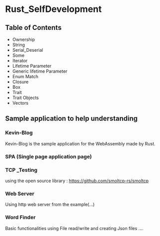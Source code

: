 # Rust_SelfDevelopment

## Table of Contents

* Ownership
* String
* Serial_Deserial
* Some
* Iterator 
* Lifetime Parameter
* Generic lifetime Parameter
* Enum Match
* Closure
* Box
* Trait
* Trait Objects
* Vectors



## Sample application to help understanding
### Kevin-Blog
Kevin-Blog is the sample application for the WebAssembly made by Rust.


### SPA (Single page application page)


### TCP _Testing
using the open source library : https://github.com/smoltcp-rs/smoltcp


### Web Server
Using http web server from the example(...)

### Word Finder 
Basic functionalities using File read/write and creating Json files ....